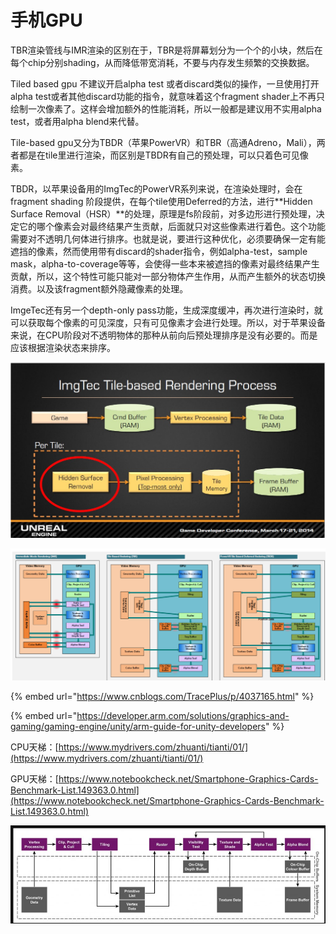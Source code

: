 # 手机GPU

TBR渲染管线与IMR渲染的区别在于，TBR是将屏幕划分为一个个的小块，然后在每个chip分别shading，从而降低带宽消耗，不要与内存发生频繁的交换数据。

Tiled based gpu 不建议开启alpha test 或者discard类似的操作，一旦使用打开alpha test或者其他discard功能的指令，就意味着这个fragment shader上不再只绘制一次像素了。这样会增加额外的性能消耗，所以一般都是建议用不实用alpha test，或者用alpha blend来代替。

Tile-based gpu又分为TBDR（苹果PowerVR）和TBR（高通Adreno，Mali），两者都是在tile里进行渲染，而区别是TBDR有自己的预处理，可以只着色可见像素。

TBDR，以苹果设备用的ImgTec的PowerVR系列来说，在渲染处理时，会在fragment shading 阶段提供，在每个tile使用Deferred的方法，进行**Hidden Surface Removal（HSR）**的处理，原理是fs阶段前，对多边形进行预处理，决定它的哪个像素会对最终结果产生贡献，后面就只对这些像素进行着色。这个功能需要对不透明几何体进行排序。也就是说，要进行这种优化，必须要确保一定有能遮挡的像素，然而使用带有discard的shader指令，例如alpha-test，sample mask，alpha-to-coverage等等，会使得一些本来被遮挡的像素对最终结果产生贡献，所以，这个特性可能只能对一部分物体产生作用，从而产生额外的状态切换消费。以及该fragment额外隐藏像素的处理。

ImgeTec还有另一个depth-only pass功能，生成深度缓冲，再次进行渲染时，就可以获取每个像素的可见深度，只有可见像素才会进行处理。所以，对于苹果设备来说，在CPU阶段对不透明物体的那种从前向后预处理排序是没有必要的。而是应该根据渲染状态来排序。

![ ImgeTec&#x7684;&#x6E32;&#x67D3;&#x5904;&#x7406;](../../../.gitbook/assets/image%20%28100%29.png)

![](../../../.gitbook/assets/image%20%2896%29.png)



{% embed url="https://www.cnblogs.com/TracePlus/p/4037165.html" %}

{% embed url="https://developer.arm.com/solutions/graphics-and-gaming/gaming-engine/unity/arm-guide-for-unity-developers" %}

CPU天梯：[https://www.mydrivers.com/zhuanti/tianti/01/](https://www.mydrivers.com/zhuanti/tianti/01/)

GPU天梯：[https://www.notebookcheck.net/Smartphone-Graphics-Cards-Benchmark-List.149363.0.html](https://www.notebookcheck.net/Smartphone-Graphics-Cards-Benchmark-List.149363.0.html)

![OnChip \(TBR\)](../../../.gitbook/assets/image%20%28103%29.png)


